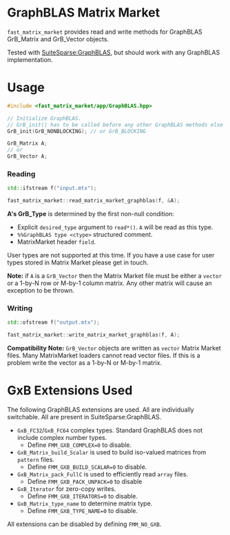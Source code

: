 # GraphBLAS Matrix Market

`fast_matrix_market` provides read and write methods for GraphBLAS GrB_Matrix and GrB_Vector objects.

Tested with [SuiteSparse:GraphBLAS](https://github.com/DrTimothyAldenDavis/GraphBLAS), but should work with any GraphBLAS implementation.

# Usage

```c++
#include <fast_matrix_market/app/GraphBLAS.hpp>
```

```c++
// Initialize GraphBLAS.
// GrB_init() has to be called before any other GraphBLAS methods else you get a GrB_PANIC.
GrB_init(GrB_NONBLOCKING); // or GrB_BLOCKING
```

```c++
GrB_Matrix A;
// or
GrB_Vector A;
```
### Reading
```c++
std::ifstream f("input.mtx");

fast_matrix_market::read_matrix_market_graphblas(f, &A);
```

**A's GrB_Type** is determined by the first non-null condition:
* Explicit `desired_type` argument to `read*()`. `A` will be read as this type.
* `%%GraphBLAS type <ctype>` structured comment.
* MatrixMarket header `field`.

User types are not supported at this time. If you have a use case for user types stored in Matrix Market please get in touch.

**Note:** if `A` is a `GrB_Vector` then the Matrix Market file must be either a `vector` or a
1-by-N row or M-by-1 column matrix. Any other matrix will cause an exception to be thrown.

### Writing

```c++
std::ofstream f("output.mtx");

fast_matrix_market::write_matrix_market_graphblas(f, A);
```

**Compatibility Note:** `GrB_Vector` objects are written as `vector` Matrix Market files.
Many MatrixMarket loaders cannot read vector files. If this is a problem write the vector
as a 1-by-N or M-by-1 matrix.

# GxB Extensions Used

The following GraphBLAS extensions are used. All are individually switchable. All are present in SuiteSparse:GraphBLAS.
* `GxB_FC32`/`GxB_FC64` complex types. Standard GraphBLAS does not include complex number types.
  * Define `FMM_GXB_COMPLEX=0` to disable.
* `GxB_Matrix_build_Scalar` is used to build iso-valued matrices from `pattern` files.
  * Define `FMM_GXB_BUILD_SCALAR=0` to disable.
* `GxB_Matrix_pack_FullC` is used to efficiently read `array` files.
  * Define `FMM_GXB_PACK_UNPACK=0` to disable
* `GxB_Iterator` for zero-copy writes.
  * Define `FMM_GXB_ITERATORS=0` to disable.
* `GxB_Matrix_type_name` to determine matrix type.
  * Define `FMM_GXB_TYPE_NAME=0` to disable.

All extensions can be disabled by defining `FMM_NO_GXB`.

